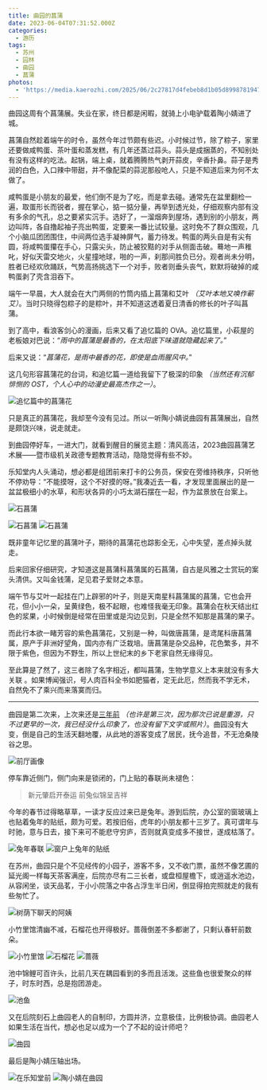 ```yaml
---
title: 曲园的菖蒲
date: 2023-06-04T07:31:52.000Z
categories:
  - 游历
tags:
  - 苏州
  - 园林
  - 曲园
  - 菖蒲
photos:
  - 'https://media.kaerozhi.com/2025/06/2c27817d4febeb8d1b05d89987819471.webp'
---
```

曲园这周有个菖蒲展。失业在家，终日都是闲暇，就骑上小电驴载着陶小婧进了城。

菖蒲自然趁着端午的时令，虽然今年过节颇有些迟。小时候过节，除了粽子，家里还要做咸鸭蛋、茶叶蛋和蒸发糕，有几年还蒸过蒜头。蒜头是成捆蒸的，不知别处有没有这样的吃法。起锅，端上桌，就着腾腾热气剥开蒜皮，辛香扑鼻。蒜子是秀润的白色，入口辣中带甜，并不像配菜的蒜泥那般呛人，只是不知道后来为何不太做了。

咸鸭蛋是小朋友的最爱，他们倒不是为了吃，而是拿去碰。通常先在盆里翻检一遍，取蛋形长而锐者，握在掌心，掂一掂分量，再举到透光处，仔细观察内部有没有多余的气孔，总之要紧实沉手。选好了，一溜烟奔到屋场，遇到别的小朋友，两边叫阵，各自撸起袖子亮出鸭蛋，定要来一番比试较量。这时免不了群众围观，几个小脑瓜团团围住，中间两位选手凝神屏气，蓄力待发。鸭蛋的两头自是有尖有圆，将咸鸭蛋攥在手心，只露尖头，防止被狡黠的对手从侧面击破。蓦地一声稚叱，好似天雷交地火，火星撞地球，啪的一声，刹那间胜负已分。观者尚未分明，胜者已经欢欣踊跃，气势高扬挑选下一个对手，败者则垂头丧气，默默将破掉的咸鸭蛋剥了壳含泪吞下。

端午一早晨，大人就会在大门两侧的竹筒内插上菖蒲和艾叶 *（艾叶本地又唤作蕲艾）*。当时只晓得包粽子的是粽叶，并不知道这透着夏日清香的修长的叶子叫菖蒲。

<!-- more -->

到了高中，看浪客剑心的漫画，后来又看了追忆篇的 OVA。追忆篇里，小萩屋的老板娘对巴说：“*雨中的菖蒲是最香的，在太阳底下味道就隐藏起来了。*”

后来又说：“*菖蒲花，是雨中最香的花，即使是血雨腥风中。*”

这几句形容菖蒲花的台词，和追忆篇一道给我留下了极深的印象 *（当然还有沉郁悱恻的 OST，个人心中的动漫史最高杰作之一）*。

![追忆篇中的菖蒲花](https://media.kaerozhi.com/2025/06/d1cbe40bb3339667b3a22a389208bec0.webp)

只是真正的菖蒲花，我却至今没有见过。所以一听陶小婧说曲园有菖蒲展出，自然是颇饶兴味，说走就走。

到曲园停好车，一进大门，就看到醒目的展览主题：清风高洁，2023曲园菖蒲艺术展——暨市级机关政德专题教育活动，隐隐觉得有些不妙。

乐知堂内人头涌动，想必都是组团前来打卡的公务员，保安在旁维持秩序，只听他不停劝导：“不能摸呀，这个不好摸的呀。”我凑近去一看，才发现里面展出的是一盆盆极细小的水草，和形状各异的小巧太湖石摆在一起，作为盆景放在台案上。

![石菖蒲](https://media.kaerozhi.com/2025/06/58eabae82ce4fbbc6dd8be1a2353395c.webp)

![石菖蒲](https://media.kaerozhi.com/2025/06/5d7e81bad79ab417ae443d8df37390e1.webp)
![石菖蒲](https://media.kaerozhi.com/2025/06/dc37060d4e14d6dfca320a728001e39f.webp)

既非童年记忆里的菖蒲叶子，期待的菖蒲花也踪影全无，心中失望，差点掉头就走。

后来回家仔细研究，才知道这是菖蒲科菖蒲属的石菖蒲，自古是风雅之士赏玩的案头清供。又叫金钱蒲，足见君子爱财之本意。

端午节与艾叶一起挂在门上辟邪的叶子，则是天南星科菖蒲属的菖蒲，它也会开花，但小小一朵，呈黄绿色，极不起眼，也难怪我毫无印象。菖蒲会在秋天结出红色的浆果，小时候倒是经常在田里或是沟边见到，只是全然不知那是菖蒲的果子。

而此行本欲一睹芳容的紫色菖蒲花，又别是一种，叫做唐菖蒲，是鸢尾科唐菖蒲属，原产于非洲好望角，国内亦有广泛栽培。唐菖蒲是杂交品种，花色繁多，并不限于紫色，但因为不野生，所以上世纪末的乡下老家自然无缘得见。

至此算是了然了，这三者除了名字相近，都叫菖蒲，生物学意义上本来就没有多大关联 。如果博闻强识，号人肉百科全书如肥猫者，定无此厄，然而我不学无术，自然免不了乘兴而来落寞而归。

---

曲园是第二次来，上次来还是[三年前](/tours/2020-suzhou/#曲园) *（也许是第三次，因为那次已说是重游，只不过更早的一次，我已经没什么印象了，也没有留下文字或照片）*。曲园没有大变，倒是自己的生活天翻地覆，从此地的游客变成了居民，抚今追昔，不无沧桑陵谷之思。

![前厅画像](https://media.kaerozhi.com/2025/06/2d4e3aeb9600902f6022c86d5589c0b9.webp)

停车靠近侧门，侧门向来是锁闭的，门上贴的春联尚未褪色：

> 新元肇启开泰运
> 前兔似锦呈吉祥

今年的春节过得略草草，一读才反应过来已是兔年。游到后院，办公室的窗玻璃上也贴着兔年的贴纸，颇为可爱。若按旧俗，虎年的小朋友都十三岁了。真可谓年与时驰，意与日去，接下来可不能悲守穷庐，否则就真变成多不接世，遂成枯落了。

![兔年春联](https://media.kaerozhi.com/2025/06/247eefa351c3bd9e890595f8c04f76d0.webp)
![窗户上兔年的贴纸](https://media.kaerozhi.com/2025/06/2f973260802e0dc6545209c73478d599.webp)

在苏州，曲园只是个不见经传的小园子，游客不多，又不收门票，虽然不像艺圃的延光阁一样每天茶客满座，后院亦尽有二三长者，或盘桓屋檐下，或逍遥水池边，从容闲坐，谈天品茗，于小小院落之中各占浮生半日闲，倒显得拍完照就走的我有些匆忙了。

![树荫下聊天的阿姨](https://media.kaerozhi.com/2025/06/42f67654746dc4230e356337d3689632.webp)

小竹里馆清幽不减，石榴花也开得极好。蔷薇倒差不多都谢了，只剩认春轩前数朵。

![小竹里馆](https://media.kaerozhi.com/2025/06/20775b9b5f4a6e5eb53dec7209d0ccac.webp)
![石榴花](https://media.kaerozhi.com/2025/06/c343cd719380a851c370a41a9fbcf79d.webp)
![蔷薇](https://media.kaerozhi.com/2025/06/8ee2d4a13cf0059b9885600ce13dd978.webp)

池中锦鲤可百许头，比前几天在耦园看到的多而且活泼。这些鱼也很爱聚众的样子，时东时西，总是抱团游走。

![池鱼](https://media.kaerozhi.com/2025/06/e5dd6d59e47deb20045b039c8ae0aa94.webp)

又在后院刻石上曲园老人的自制印，方圆并济，立意极佳，比例极协调。曲园老人如果生活在当代，想必也足以成为一个了不起的设计师吧？

![曲园](https://media.kaerozhi.com/2025/06/e41a26a3a9de6a2284c52e47019a2a90.webp)

最后是陶小婧压轴出场。

![在乐知堂前](https://media.kaerozhi.com/2025/06/6994ac3a13009c6b4b5571ce020472c3.webp)
![陶小婧在曲园](https://media.kaerozhi.com/2025/06/332d684b0672fd746f9039f4174d9082.webp)

